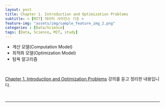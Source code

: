 ```yaml
---
layout: post
title: Chapter 1. Introduction and Optimization Problems
subtitle: < [MIT] 데이터 사이언스 기초 >
feature-img: "assets/img/sample_feature_img_2.png"
categories : [Data/Science]
tags: [Data, Science, MIT, study]
---
```


- 계산 모델(Computation Model)
- 최적화 모델(Optimization Model)
- 탐욕 알고리즘
 
<br>

[Chapter 1. Introduction and Optimization Problems](https://www.edwith.org/datascience/lecture/33888/) 강의를 듣고 정리한 내용입니다.

<br>

----

